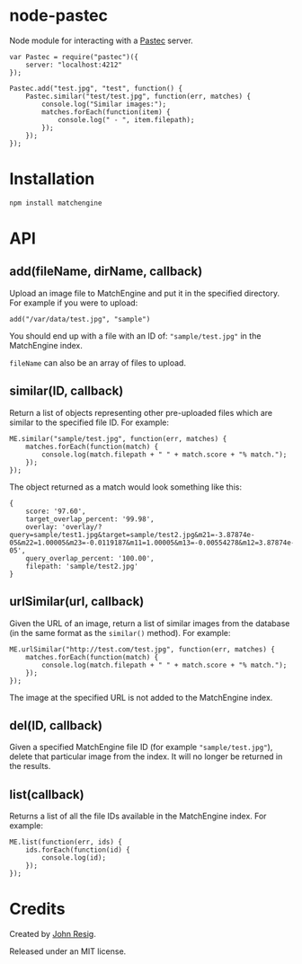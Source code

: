 node-pastec
================

Node module for interacting with a [Pastec](http://pastec.io/) server.

    var Pastec = require("pastec")({
        server: "localhost:4212"
    });

    Pastec.add("test.jpg", "test", function() {
        Pastec.similar("test/test.jpg", function(err, matches) {
            console.log("Similar images:");
            matches.forEach(function(item) {
                console.log(" - ", item.filepath);
            });
        });
    });

Installation
===

    npm install matchengine

API
===

## add(fileName, dirName, callback)

Upload an image file to MatchEngine and put it in the specified directory. For example if you were to upload:

    add("/var/data/test.jpg", "sample")

You should end up with a file with an ID of: `"sample/test.jpg"` in the MatchEngine index.

`fileName` can also be an array of files to upload.

## similar(ID, callback)

Return a list of objects representing other pre-uploaded files which are similar to the specified file ID. For example:

    ME.similar("sample/test.jpg", function(err, matches) {
        matches.forEach(function(match) {
            console.log(match.filepath + " " + match.score + "% match.");
        });
    });

The object returned as a match would look something like this:

    {
        score: '97.60',
        target_overlap_percent: '99.98',
        overlay: 'overlay/?query=sample/test1.jpg&target=sample/test2.jpg&m21=-3.87874e-05&m22=1.00005&m23=-0.0119187&m11=1.00005&m13=-0.00554278&m12=3.87874e-05',
        query_overlap_percent: '100.00',
        filepath: 'sample/test2.jpg'
    }

## urlSimilar(url, callback)

Given the URL of an image, return a list of similar images from the database (in the same format as the `similar()` method). For example:

    ME.urlSimilar("http://test.com/test.jpg", function(err, matches) {
        matches.forEach(function(match) {
            console.log(match.filepath + " " + match.score + "% match.");
        });
    });

The image at the specified URL is not added to the MatchEngine index.

## del(ID, callback)

Given a specified MatchEngine file ID (for example `"sample/test.jpg"`), delete that particular image from the index. It will no longer be returned in the results.

## list(callback)

Returns a list of all the file IDs available in the MatchEngine index. For example:

    ME.list(function(err, ids) {
        ids.forEach(function(id) {
            console.log(id);
        });
    });

Credits
===

Created by [John Resig](http://ejohn.org/).

Released under an MIT license.
